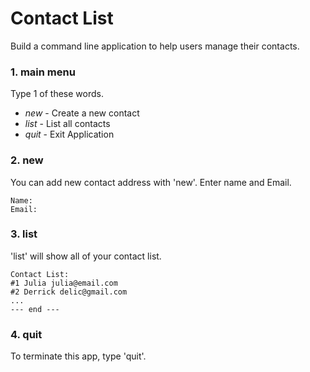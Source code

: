 # Contact List

Build a command line application to help users manage their contacts.


### 1. main menu
Type 1 of these words.

- *new* - Create a new contact
- *list* - List all contacts
- *quit* - Exit Application


### 2. new
You can add new contact address with 'new'.
Enter name and Email.
```
Name: 
Email: 
```

### 3. list
'list' will show all of your contact list.

```
Contact List: 
#1 Julia julia@email.com
#2 Derrick delic@gmail.com
...
--- end ---
```

### 4. quit
To terminate this app, type 'quit'.


